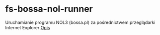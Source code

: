 # fs-bossa-nol-runner
Uruchamianie programu NOL3 (bossa.pl) za pośrednictwem przeglądarki Internet Explorer
[Opis](https://zbigniew-gajewski.github.io/fs-bossa-nol-runner/)